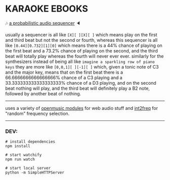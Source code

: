 # KARAOKE EBOOKS





















:notes: [a probabilistic audio sequencer](http://coleww.github.io/problumz/) :speaker:

usually a sequencer is all like `[X][ ][X][ ]` which means play on the first and third beat but not the second or fourth, whereas this sequencer is all like `[0.44][0.732][1][0]` which means there is a 44% chance of playing on the first beat and a 73.2% chance of playing on the second, and the third beat will totally play whereas the fourth will never ever ever. similarly for the synthesizers instead of being all like `imagine a sparkling row of piano keys` they are more like `[0,0,1][ ][-1][ ]` which, given a tonic note of C3 and the major key, means that on the first beat there is a 66.6666666666666666% chance of a C3 playing and a 33.333333333333333333% chance of a D3 playing, and on the second beat nothing will play, and the third beat will definitely play a B2 note, followed by another beat of nothing.

-----------------------------

uses a variety of [openmusic modules](https://github.com/openmusic) for web audio stuff and [int2freq](https://github.com/coleww/int2freq) for "random" frequency selection.

------------------------------

### DEV:
```
# install dependencies
npm install

# start watchify
npm run watch

# start local server
python -m SimpleHTTPServer
```

